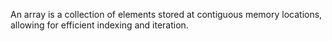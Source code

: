 An array is a collection of elements stored at contiguous memory locations, allowing for efficient indexing and iteration.